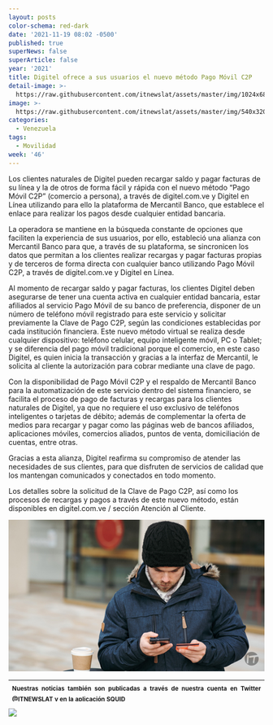 ```yaml
---
layout: posts
color-schema: red-dark
date: '2021-11-19 08:02 -0500'
published: true
superNews: false
superArticle: false
year: '2021'
title: Digitel ofrece a sus usuarios el nuevo método Pago Móvil C2P
detail-image: >-
  https://raw.githubusercontent.com/itnewslat/assets/master/img/1024x680/pago-digital-g.jpg
image: >-
  https://raw.githubusercontent.com/itnewslat/assets/master/img/540x320/pago-digital-p.jpg
categories:
  - Venezuela
tags:
  - Movilidad
week: '46'
---
```

Los clientes naturales de Digitel pueden recargar saldo y pagar facturas de su línea y la de otros de forma fácil y rápida con el nuevo método “Pago Móvil C2P” (comercio a persona), a través de digitel.com.ve y Digitel en Línea utilizando para ello la plataforma de Mercantil Banco, que establece el enlace para realizar los pagos desde cualquier entidad bancaria.

La operadora se mantiene en la búsqueda constante de opciones que faciliten la experiencia de sus usuarios, por ello, estableció una alianza con Mercantil Banco para que, a través de su plataforma, se sincronicen los datos que permitan a los clientes realizar recargas y pagar facturas propias y de terceros de forma directa con cualquier banco utilizando Pago Móvil C2P, a través de digitel.com.ve y Digitel en Línea. 

Al momento de recargar saldo y pagar facturas, los clientes Digitel deben asegurarse de tener una cuenta activa en cualquier entidad bancaria, estar afiliados al servicio Pago Móvil de su banco de preferencia, disponer de un número de teléfono móvil registrado para este servicio y solicitar previamente la Clave de Pago C2P, según las condiciones establecidas por cada institución financiera.
Este nuevo método virtual se realiza desde cualquier dispositivo: teléfono celular, equipo inteligente móvil, PC o Tablet; y se diferencia del pago móvil tradicional porque el comercio, en este caso Digitel, es quien inicia la transacción y gracias a la interfaz de Mercantil, le solicita al cliente la autorización para cobrar mediante una clave de pago. 

Con la disponibilidad de Pago Móvil C2P y el respaldo de Mercantil Banco para la automatización de este servicio dentro del sistema financiero, se facilita el proceso de pago de facturas y recargas para los clientes naturales de Digitel, ya que no requiere el uso exclusivo de teléfonos inteligentes o tarjetas de débito; además de complementar la oferta de medios para recargar y pagar como las páginas web de bancos afiliados, aplicaciones móviles, comercios aliados, puntos de venta, domiciliación de cuentas, entre otras.

Gracias a esta alianza, Digitel reafirma su compromiso de atender las necesidades de sus clientes, para que disfruten de servicios de calidad que los mantengan comunicados y conectados en todo momento.

Los detalles sobre la solicitud de la Clave de Pago C2P, así como los procesos de recargas y  pagos a través de este nuevo método, están disponibles en digitel.com.ve / sección Atención al Cliente.

![](https://raw.githubusercontent.com/itnewslat/assets/master/img/540x320/pago-digital-p.jpg)

<table style="height: 42px;" width="569">
<tbody>
<tr>
<td style="text-align: justify;"><sub><strong>Nuestras noticias también son publicadas a través de nuestra cuenta en Twitter <a href="https://twitter.com/itnewslat?lang=es">@ITNEWSLAT</a> y en la aplicación <a href="https://squidapp.co/en/">SQUID</a></strong></sub></td>
</tr>
</tbody>
</table>

<img src="https://tracker.metricool.com/c3po.jpg?hash=56f88a41e39ab42c063cc51676587a04"/>
